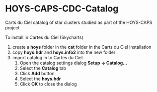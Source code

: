 # HOYS-CAPS-CDC-Catalog
Carts du Ciel catalog of star clusters studied as part of the HOYS-CAPS project

To install in Cartes du Ciel (Skycharts)
1. create a **hoys** folder in the **cat** folder in the Carts du Ciel installation
1. copy **hoys.hdr** and **hoys.info2** into the new folder
1. import catalog in to Cartes du Ciel
   1. Open the catalog settings dialog **Setup -> Catalog...**
   1. Select the **Catalog** tab
   1. Click **Add** button
   1. Select the **hoys.hdr**
   1. Click **OK** to close the dialog

